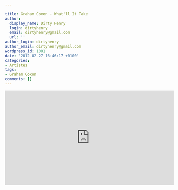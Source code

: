 ```yaml
---

title: Graham Coxon - What'll It Take
author:
  display_name: Dirty Henry
  login: dirtyhenry
  email: dirtyhenry@gmail.com
  url: ''
author_login: dirtyhenry
author_email: dirtyhenry@gmail.com
wordpress_id: 1001
date: '2012-02-27 16:46:17 +0100'
categories:
- Artistes
tags:
- Graham Coxon
comments: []
---
```

<iframe width="540" height="304" src="http://www.youtube.com/embed/CNTjHbwIZeE" frameborder="0" allowfullscreen></iframe>
